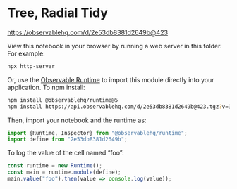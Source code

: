 # Tree, Radial Tidy

https://observablehq.com/d/2e53db8381d2649b@423

View this notebook in your browser by running a web server in this folder. For
example:

~~~sh
npx http-server
~~~

Or, use the [Observable Runtime](https://github.com/observablehq/runtime) to
import this module directly into your application. To npm install:

~~~sh
npm install @observablehq/runtime@5
npm install https://api.observablehq.com/d/2e53db8381d2649b@423.tgz?v=3
~~~

Then, import your notebook and the runtime as:

~~~js
import {Runtime, Inspector} from "@observablehq/runtime";
import define from "2e53db8381d2649b";
~~~

To log the value of the cell named “foo”:

~~~js
const runtime = new Runtime();
const main = runtime.module(define);
main.value("foo").then(value => console.log(value));
~~~
